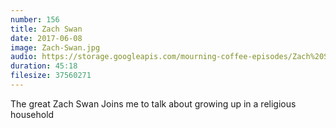 ```yaml
---
number: 156
title: Zach Swan
date: 2017-06-08
image: Zach-Swan.jpg
audio: https://storage.googleapis.com/mourning-coffee-episodes/Zach%20Swan%20Release.mp3
duration: 45:18
filesize: 37560271
---
```


The great Zach Swan Joins me to talk about growing up in a religious household
